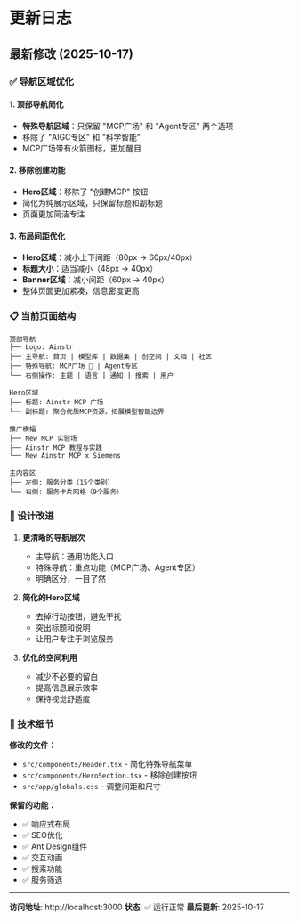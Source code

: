 # 更新日志

## 最新修改 (2025-10-17)

### ✅ 导航区域优化

#### 1. 顶部导航简化
- **特殊导航区域**：只保留 "MCP广场" 和 "Agent专区" 两个选项
- 移除了 "AIGC专区" 和 "科学智能"
- MCP广场带有火箭图标，更加醒目

#### 2. 移除创建功能
- **Hero区域**：移除了 "创建MCP" 按钮
- 简化为纯展示区域，只保留标题和副标题
- 页面更加简洁专注

#### 3. 布局间距优化
- **Hero区域**：减小上下间距（80px → 60px/40px）
- **标题大小**：适当减小（48px → 40px）
- **Banner区域**：减小间距（60px → 40px）
- 整体页面更加紧凑，信息密度更高

### 📋 当前页面结构

```
顶部导航
├── Logo: Ainstr
├── 主导航: 首页 | 模型库 | 数据集 | 创空间 | 文档 | 社区
├── 特殊导航: MCP广场 🚀 | Agent专区
└── 右侧操作: 主题 | 语言 | 通知 | 搜索 | 用户

Hero区域
├── 标题: Ainstr MCP 广场
└── 副标题: 聚合优质MCP资源，拓展模型智能边界

推广横幅
├── New MCP 实验场
├── Ainstr MCP 教程与实践
└── New Ainstr MCP x Siemens

主内容区
├── 左侧: 服务分类（15个类别）
└── 右侧: 服务卡片网格（9个服务）
```

### 🎨 设计改进

1. **更清晰的导航层次**
   - 主导航：通用功能入口
   - 特殊导航：重点功能（MCP广场、Agent专区）
   - 明确区分，一目了然

2. **简化的Hero区域**
   - 去掉行动按钮，避免干扰
   - 突出标题和说明
   - 让用户专注于浏览服务

3. **优化的空间利用**
   - 减少不必要的留白
   - 提高信息展示效率
   - 保持视觉舒适度

### 🚀 技术细节

**修改的文件：**
- `src/components/Header.tsx` - 简化特殊导航菜单
- `src/components/HeroSection.tsx` - 移除创建按钮
- `src/app/globals.css` - 调整间距和尺寸

**保留的功能：**
- ✅ 响应式布局
- ✅ SEO优化
- ✅ Ant Design组件
- ✅ 交互动画
- ✅ 搜索功能
- ✅ 服务筛选

---

**访问地址**: http://localhost:3000
**状态**: ✅ 运行正常
**最后更新**: 2025-10-17
